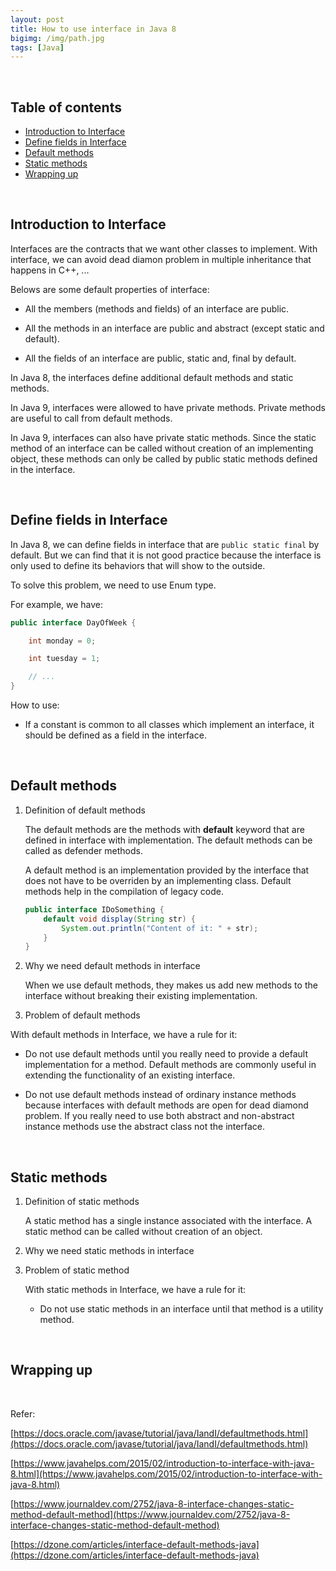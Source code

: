 ```yaml
---
layout: post
title: How to use interface in Java 8
bigimg: /img/path.jpg
tags: [Java]
---
```




<br>

## Table of contents
- [Introduction to Interface](#introduction-to-interface)
- [Define fields in Interface](#define-fields-in-interface)
- [Default methods](#default-methods)
- [Static methods](#static-methods)
- [Wrapping up](#wrapping-up)

<br>

## Introduction to Interface

Interfaces are the contracts that we want other classes to implement. With interface, we can avoid dead diamon problem in multiple inheritance that happens in C++, ...

Belows are some default properties of interface:
- All the members (methods and fields) of an interface are public.

- All the methods in an interface are public and abstract (except static and default).

- All the fields of an interface are public, static and, final by default.

In Java 8, the interfaces define additional default methods and static methods.

In Java 9, interfaces were allowed to have private methods. Private methods are useful to call from default methods.

In Java 9, interfaces can also have private static methods. Since the static method of an interface can be called without creation of an implementing object, these methods can only be called by public static methods defined in the interface.


<br>

## Define fields in Interface

In Java 8, we can define fields in interface that are ```public static final``` by default. But we can find that it is not good practice because the interface is only used to define its behaviors that will show to the outside.

To solve this problem, we need to use Enum type.

For example, we have:

```java
public interface DayOfWeek {

    int monday = 0;

    int tuesday = 1;

    // ...
}
```

How to use:
- If a constant is common to all classes which implement an interface, it should be defined as a field in the interface.

<br>

## Default methods

1. Definition of default methods

    The default methods are the methods with **default** keyword that are defined in interface with implementation. The default methods can be called as defender methods.

    A default method is an implementation provided by the interface that does not have to be overriden by an implementing class. Default methods help in the compilation of legacy code.

    ```java
    public interface IDoSomething {
        default void display(String str) {
            System.out.println("Content of it: " + str);
        }
    }
    ```

2. Why we need default methods in interface



    When we use default methods, they makes us add new methods to the interface without breaking their existing implementation.


3. Problem of default methods

    


With default methods in Interface, we have a rule for it:
- Do not use default methods until you really need to provide a default implementation for a method. Default methods are commonly useful in extending the functionality of an existing interface.

- Do not use default methods instead of ordinary instance methods because interfaces with default methods are open for dead diamond problem. If you really need to use both abstract and non-abstract instance methods use the abstract class not the interface.

<br>

## Static methods

1. Definition of static methods

    A static method has a single instance associated with the interface. A static method can be called without creation of an object.

2. Why we need static methods in interface




3. Problem of static method

    With static methods in Interface, we have a rule for it:
    - Do not use static methods in an interface until that method is a utility method.

<br>

## Wrapping up







<br>

Refer:

[https://docs.oracle.com/javase/tutorial/java/IandI/defaultmethods.html](https://docs.oracle.com/javase/tutorial/java/IandI/defaultmethods.html)

[https://www.javahelps.com/2015/02/introduction-to-interface-with-java-8.html](https://www.javahelps.com/2015/02/introduction-to-interface-with-java-8.html)

[https://www.journaldev.com/2752/java-8-interface-changes-static-method-default-method](https://www.journaldev.com/2752/java-8-interface-changes-static-method-default-method)

[https://dzone.com/articles/interface-default-methods-java](https://dzone.com/articles/interface-default-methods-java)